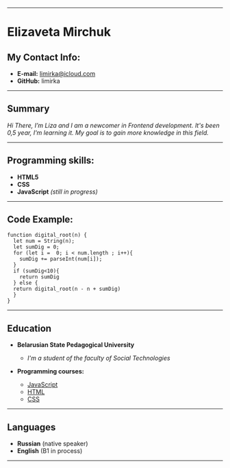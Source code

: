 ***
# **Elizaveta Mirchuk**
## My Contact Info:


* __E-mail:__ limirka@icloud.com
* __GitHub:__ limirka

***

## __Summary__


*Hi There, I’m Liza and I am a newcomer in Frontend development. It's been 0,5 year, I'm learning it. My goal is to gain more knowledge in this field.*

***

## __Programming skills:__
* __HTML5__
* __CSS__
* __JavaScript__ *(still in progress)*
---
## __Code Example:__
```
function digital_root(n) {
  let num = String(n);
  let sumDig = 0;
  for (let i =  0; i < num.length ; i++){
    sumDig += parseInt(num[i]);
  }
  if (sumDig<10){
    return sumDig
  } else {  
  return digital_root(n - n + sumDig)
  }
}
```
---
## __Education__
* __Belarusian State Pedagogical University__

    + *I'm a student of the faculty of Social Technologies*

* __Programming courses:__

    + [JavaScript](https://stepik.org/course/2223/syllabus?auth=login)
    + [HTML](https://ru.code-basics.com/languages/html)
    + [CSS](https://ru.code-basics.com/languages/css)
---
## __Languages__
* **Russian** (native speaker)
* **English** (B1 in process)
***